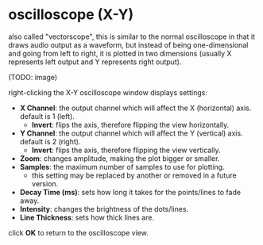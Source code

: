 # oscilloscope (X-Y)

also called "vectorscope", this is similar to the normal oscilloscope in that it draws audio output as a waveform, but instead of being one-dimensional and going from left to right, it is plotted in two dimensions (usually X represents left output and Y represents right output).

(TODO: image)

right-clicking the X-Y oscilloscope window displays settings:
- **X Channel**: the output channel which will affect the X (horizontal) axis. default is 1 (left).
  - **Invert**: flips the axis, therefore flipping the view horizontally.
- **Y Channel**: the output channel which will affect the Y (vertical) axis. default is 2 (right).
  - **Invert**: flips the axis, therefore flipping the view vertically.
- **Zoom**: changes amplitude, making the plot bigger or smaller.
- **Samples**: the maximum number of samples to use for plotting.
  - this setting may be replaced by another or removed in a future version.
- **Decay Time (ms)**: sets how long it takes for the points/lines to fade away.
- **Intensity**: changes the brightness of the dots/lines.
- **Line Thickness**: sets how thick lines are.

click **OK** to return to the oscilloscope view.
